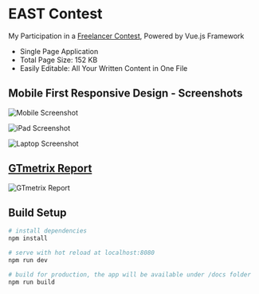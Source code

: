 # EAST Contest

My Participation in a [Freelancer Contest], Powered by Vue.js Framework

- Single Page Application
- Total Page Size: 152 KB
- Easily Editable: All Your Written Content in One File

## Mobile First Responsive Design - Screenshots

![Mobile Screenshot](https://s22.postimg.cc/uadhfk27l/mobile.jpg)

![iPad Screenshot](https://s22.postimg.cc/ixdx17v81/ipad.jpg)

![Laptop Screenshot](https://s22.postimg.cc/qdd6n162p/laptop.jpg)

## [GTmetrix Report]

![GTmetrix Report](https://s22.postimg.cc/y6qtbikm9/gtmetrix.jpg)



## Build Setup

``` bash
# install dependencies
npm install

# serve with hot reload at localhost:8080
npm run dev

# build for production, the app will be available under /docs folder
npm run build
```

[Freelancer Contest]: https://freelancer.com/contest/Convert-PSD-to-HTML-and-CSS-responsive-1335622.html

[GTmetrix Report]: https://gtmetrix.com/reports/east-contest.herokuapp.com/FmUh2ece

